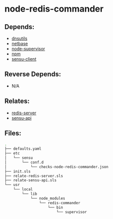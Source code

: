 # node-redis-commander

## Depends:

  -  [dnsutils](/salt/dnsutils)
  -  [netbase](/salt/netbase)
  -  [node-supervisor](/salt/node-supervisor)
  -  [npm](/salt/npm)
  -  [sensu-client](/salt/sensu-client)

## Reverse Depends:

  -  N/A

## Relates:

  -  [redis-server](/salt/redis-server)
  -  [sensu-api](/salt/sensu-api)

## Files:

```bash
.
├── defaults.yaml
├── etc
│   └── sensu
│       └── conf.d
│           └── checks-node-redis-commander.json
├── init.sls
├── relate-redis-server.sls
├── relate-sensu-api.sls
└── usr
    └── local
        └── lib
            └── node_modules
                └── redis-commander
                    └── bin
                        └── supervisor
```
